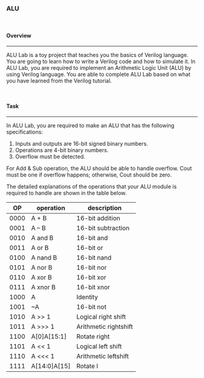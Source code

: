 ### **ALU**

<br>

#### **Overview**

---

ALU Lab is a toy project that teaches you the basics of Verilog language. You are going to learn how to write a Verilog code and how to simulate it. In ALU Lab, you are required to implement an Arithmetic Logic Unit (ALU) by using Verilog language. You are able to complete ALU Lab based on what you have learned from the Verilog tutorial.

<br>

#### **Task**

---

In ALU Lab, you are required to make an ALU that has the following specifications:

1. Inputs and outputs are 16-bit signed binary numbers.
2. Operations are 4-bit binary numbers.
3. Overflow must be detected.

For Add & Sub operation, the ALU should be able to handle overflow. Cout must be one if overflow happens; otherwise, Cout should be zero.

The detailed explanations of the operations that your ALU module is required to handle are shown in the table below.

| OP   | operation    | description           |
| ---- | ------------ | --------------------- |
| 0000 | A + B        | 16-bit addition       |
| 0001 | A – B        | 16-bit subtraction    |
| 0010 | A and B      | 16-bit and            |
| 0011 | A or B       | 16-bit or             |
| 0100 | A nand B     | 16-bit nand           |
| 0101 | A nor B      | 16-bit nor            |
| 0110 | A xor B      | 16-bit xor            |
| 0111 | A xnor B     | 16-bit xnor           |
| 1000 | A            | Identity              |
| 1001 | ~A           | 16-bit not            |
| 1010 | A >> 1       | Logical right shift   |
| 1011 | A >>> 1      | Arithmetic rightshift |
| 1100 | A[0]A[15:1]  | Rotate right          |
| 1101 | A << 1       | Logical left shift    |
| 1110 | A <<< 1      | Arithmetic leftshift  |
| 1111 | A[14:0]A[15] | Rotate l              |
